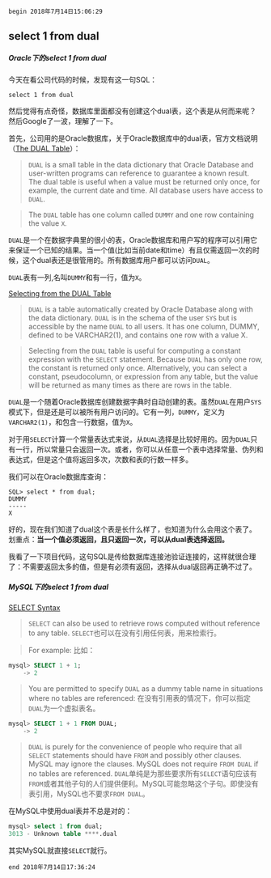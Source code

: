 `begin 2018年7月14日15:06:29`

## select 1 from dual

##### Oracle下的select 1 from dual

今天在看公司代码的时候，发现有这一句SQL：
    
    select 1 from dual

然后觉得有点奇怪，数据库里面都没有创建这个dual表，这个表是从何而来呢？然后Google了一波，理解了一下。

首先，公司用的是Oracle数据库，关于Oracle数据库中的dual表，官方文档说明（[The DUAL Table](https://docs.oracle.com/cd/E11882_01/server.112/e40540/datadict.htm#CNCPT1210)）：
>`DUAL` is a small table in the data dictionary that Oracle Database and user-written programs can reference to guarantee a known result. The dual table is useful when a value must be returned only once, for example, the current date and time. All database users have access to `DUAL`.

>The `DUAL` table has one column called `DUMMY` and one row containing the value `X`.

`DUAL`是一个在数据字典里的很小的表，Oracle数据库和用户写的程序可以引用它来保证一个已知的结果。当一个值(比如当前date和time）有且仅需返回一次的时候，这个dual表还是很管用的。所有数据库用户都可以访问`DUAL`。

`DUAL`表有一列,名叫`DUMMY`和有一行，值为`X`。

[Selecting from the DUAL Table](https://docs.oracle.com/cd/E11882_01/server.112/e41084/queries009.htm#SQLRF20036)
>`DUAL` is a table automatically created by Oracle Database along with the data dictionary. `DUAL` is in the schema of the user `SYS` but is accessible by the name `DUAL` to all users. It has one column, DUMMY, defined to be VARCHAR2(1), and contains one row with a value X. 

>Selecting from the `DUAL` table is useful for computing a constant expression with the `SELECT` statement. Because `DUAL` has only one row, the constant is returned only once. Alternatively, you can select a constant, pseudocolumn, or expression from any table, but the value will be returned as many times as there are rows in the table.

`DUAL`是一个随着Oracle数据库创建数据字典时自动创建的表。虽然`DUAL`在用户`SYS`模式下，但是还是可以被所有用户访问的。它有一列，`DUMMY`，定义为`VARCHAR2(1)`，和包含一行数据，值为`X`。

对于用`SELECT`计算一个常量表达式来说，从`DUAL`选择是比较好用的。因为`DUAL`只有一行，所以常量只会返回一次。或者，你可以从任意一个表中选择常量、伪列和表达式，但是这个值将返回多次，次数和表的行数一样多。

我们可以在Oracle数据库查询：
    
    SQL> select * from dual;
    DUMMY
    -----
    X

好的，现在我们知道了dual这个表是长什么样了，也知道为什么会用这个表了。划重点：<b>当一个值必须返回，且只返回一次，可以从dual表选择返回。</b>

我看了一下项目代码，这句SQL是传给数据库连接池验证连接的，这样就很合理了：不需要返回太多的值，但是有必须有返回，选择从dual返回再正确不过了。

##### MySQL下的select 1 from dual

[SELECT Syntax](https://dev.mysql.com/doc/refman/8.0/en/select.html)

>`SELECT` can also be used to retrieve rows computed without reference to any table.
>`SELECT`也可以在没有引用任何表，用来检索行。

>For example:
>比如：
``` sql
mysql> SELECT 1 + 1;
    -> 2
```
>You are permitted to specify `DUAL` as a dummy table name in situations where no tables are referenced:
>在没有引用表的情况下，你可以指定`DUAL`为一个虚拟表名。
``` sql
mysql> SELECT 1 + 1 FROM DUAL;
    -> 2
```
>`DUAL` is purely for the convenience of people who require that all `SELECT` statements should have `FROM` and possibly other clauses. MySQL may ignore the clauses. MySQL does not require `FROM DUAL` if no tables are referenced.
>`DUAL`单纯是为那些要求所有`SELECT`语句应该有`FROM`或者其他子句的人们提供便利。MySQL可能忽略这个子句。即使没有表引用，MySQL也不要求`FROM DUAL`。

在MySQL中使用dual表并不总是对的：
``` sql
mysql> select 1 from dual;
3013 - Unknown table ****.dual
```

其实MySQL就直接`SELECT`就行。

`end 2018年7月14日17:36:24`